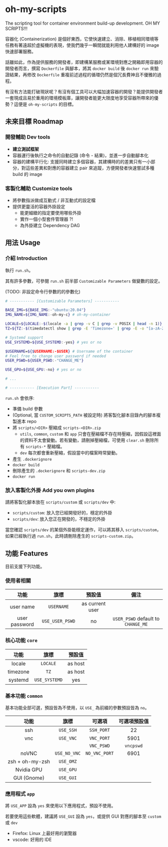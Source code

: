 # oh-my-scripts

The scripting tool for container environment build-up development. OH MY SCRIPTS!!!

容器化 (Containerization) 是個好東西，它使快速建立、消除、移植相同環境等任務有著遠超於虛擬機的表現，使我們幾乎一瞬間就能利用他人建構好的 image 快速部署服務。

話雖如此，作為提供服務的開發者，即建構某服務或某環境對應之開箱即用容器的開發者而言，撰寫 `Dockerfile` 與腳本，將其 `docker build` 後 `docker run` 來驗證結果，再修改 `Dockerfile` 重複前述過程的循環仍然是個冗長費神且不優雅的過程。

有沒有方法能打破現狀呢？有沒有個工具可以大幅加速容器的開發？能提供開發者一套現成且易於重用的環境模板庫，讓開發者能更大限度地享受容器所帶來的優勢？這便是 `oh-my-scripts` 的目標。

## 未來目標 Roadmap

### 開發輔助 Dev tools

* **建立測試框架**
* 容器運行後執行之命令的自動記錄 (命令 - 結果)，並進一步自動腳本化
* 容器的建構平行化: 支援同時建立多個容器，其建構時的的差異只有一小部分，對這些差異和對應的容器建立 pair 來追蹤，方便開發者快速嘗試多種 build 的 image

### 客製化輔助 Customize tools

* 將參數指派做成互動式 / 非互動式的設定檔
* 提供更靈活的容器外掛設定
  * 能更細緻的指定要使用哪些外掛
  * 實作一個小型套件管理器 ?!
  * 為外掛建立 Dependency DAG

## 用法 Usage

### 介紹 Introduction

執行 `run.sh`。

其有許多參數，可參閱 `run.sh` 前半部 `Customizable Parameters` 做變數的設定。

(TODO: 非設定命令行參數的的參數化)

```bash
# ----------- [Customizable Parameters] -----------

BASE_IMG=${BASE_IMG:-"ubuntu:20.04"}
IMG_NAME=${IMG_NAME:-oh-my-c} # oh-my-container

LOCALE=${LOCALE:-$(locale -a | grep -v C | grep -v POSIX | head -n 1)}
TZ=${TZ:-$(timedatectl show | grep -E 'Timezone=' | grep -E -o "[a-zA-Z]+\/[a-zA-Z]+")}

# Systemd support
USE_SYSTEMD=${USE_SYSTEMD:-yes} # yes or no

$USERNAME=${$USERNAME:-$USER} # Username of the container
# Feel free to change user password if needed
USER_PSWD=${USER_PSWD:-"CHANGE_ME"}

USE_GPU=${USE_GPU:-no} # yes or no

# ...

# ----------- [Execution Part] -----------
```

`run.sh` 會依序:

* 準備 build 參數
* (Optional, 當 `CUSTOM_SCRIPTS_PATH` 被設定時) 將客製化腳本目錄內的腳本複製進本 repo
* 將 `scripts/<DIR>` 壓縮成 `scripts-<DIR>.zip`
  * `utils`, `common`, `custom` 和 `app` 只會在壓縮檔不存在時壓縮，因假設這裡面的資料不太會變動。若有變動，請刪掉壓縮檔，可使用 `clear.sh` 刪除所有 `scripts-*` 壓縮檔。
  * `dev` 每次都會重新壓縮，假設當中的檔案時常變動。
* 產生 `.dockerignore`
* `docker build`
* 刪除產生的 `.dockerignore` 和 `scripts-dev.zip`
* `docker run`

### 放入客製化外掛 Add you own plugins

請將客製化腳本放在 `scripts/custom` 或 `scripts/dev` 中:

* `scripts/custom`: 放入您已經開發好的，穩定的外掛
* `scripts/dev`: 放入您正在開發的，不穩定的外掛

當您確認 `scripts/dev` 的某個外掛能穩定運作，可以將其移入 `scripts/custom`，如果已經執行過 `run.sh`，此時請刪除產生的 `scripts-custom.zip`。

## 功能 Features

目前支援下列功能。

### 使用者相關

|功能|旗標|預設值|備注|
|:-:|:-:|:-:|:-:|
|user name|`USERNAME`|as current user||
|user password|`USE_USER_PSWD`|no|`USER_PSWD` default to `CHANGE_ME`|

### 核心功能 `core`

|功能|旗標|預設值|
|:-:|:-:|:-:|
|locale|`LOCALE`|as host|
|timezone|`TZ`|as host|
|systemd|`USE_SYSTEMD`|yes|

### 基本功能 `common`

基本功能全部可選，預設皆為不使用，以 `USE_` 為前綴的參數預設皆為 `no`。

|功能|旗標|可選項|可選項預設值|
|:-:|:-:|:-:|:-:|
|ssh|`USE_SSH`|`SSH_PORT`|22|
|vnc|`USE_VNC`|`VNC_PORT`|5901|
|||`VNC_PSWD`|`vncpswd`|
|noVNC|`USE_NO_VNC`|`NO_VNC_PORT`|6901|
|zsh + oh-my-zsh|`USE_OMZ`|||
|Nvidia GPU|`USE_GPU`|||
|GUI (Gnome)|`USE_GUI`|||

### 應用程式 `app`

將 `USE_APP` 設為 `yes` 來使用以下應用程式，預設不使用。

若要使用這些軟體，建議將 `USE_GUI` 設為 `yes`，或提供 GUI 對應的腳本至 `custom` 或 `dev`

* Firefox: Linux 上最好用的瀏覽器
* vscode: 好用的 IDE
